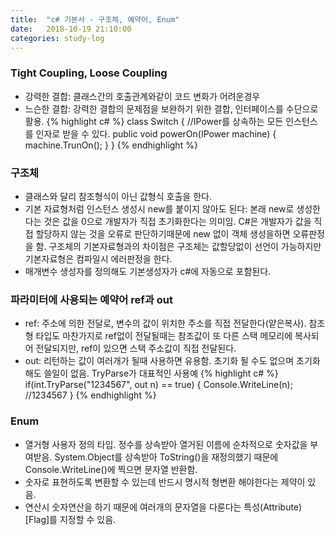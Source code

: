 ```yaml
---
title:  "c# 기본서 - 구조체, 예약어, Enum"
date:   2018-10-19 21:10:00
categories: study-log
---
```


### Tight Coupling, Loose Coupling
- 강력한 결합: 클래스간의 호출관계와같이 코드 변화가 어려운경우
- 느슨한 결합: 강력한 결합의 문제점을 보완하기 위한 결합, 인터페이스를 수단으로 활용.
{% highlight c# %}
class Switch
{
    //IPower를 상속하는 모든 인스턴스를 인자로 받을 수 있다.
    public void powerOn(IPower machine) 
    {
        machine.TrunOn();
    }
}
{% endhighlight %}

### 구조체
- 클래스와 달리 참조형식이 아닌 값형식 호출을 한다.
- 기본 자료형처럼 인스턴스 생성시 new를 붙이지 않아도 된다: 본래 new로 생성한다는 것은 값을 0으로 개발자가 직접 초기화한다는 의미임. C#은 개발자가 값을 직접 할당하지 않는 것을 오류로 판단하기때문에 new 없이 객체 생성을하면 오류판정을 함. 구조체의 기본자료형과의 차이점은 구조체는 값할당없이 선언이 가능하지만 기본자료형은 컴파일시 에러판정을 한다.
- 매개변수 생성자를 정의해도 기본생성자가 c#에 자동으로 포함된다.


### 파라미터에 사용되는 예약어 ref과 out 
- ref: 주소에 의한 전달로, 변수의 값이 위치한 주소를 직접 전달한다(얕은복사). 참조형 타입도 마찬가지로 ref없이 전달될때는 참조값이 또 다른 스택 메모리에 복사되어 전달되지만, ref이 있으면 스택 주소값이 직접 전달된다.
- out: 리턴하는 값이 여러개가 될때 사용하면 유용함. 초기화 될 수도 없으며 초기화해도 쓸일이 없음. TryParse가 대표적인 사용예
{% highlight c# %}
if(int.TryParse("1234567", out n) == true)
{
    Console.WriteLine(n); //1234567 
}
{% endhighlight %}

### Enum 
- 열거형 사용자 정의 타입. 정수를 상속받아 열거된 이름에 순차적으로 숫자값을 부여받음. System.Object를 상속받아 ToString()을 재정의했기 때문에 Console.WriteLine()에 찍으면 문자열 반환함.
- 숫자로 표현하도록 변환할 수 있는데 반드시 명시적 형변환 해야한다는 제약이 있음.
- 연산시 숫자연산을 하기 때문에 여러개의 문자열을 다룬다는 특성(Attribute) [Flag]를 지정할 수 있음.